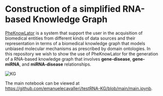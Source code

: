 # Construction of a simplified RNA-based Knowledge Graph

[PheKnowLator](https://github.com/callahantiff/PheKnowLator) is a system that support the user in the acquisition of biomedical entities from different kinds of data sources and their representation in terms of a biomedical knowledge graph that models unbiased molecular mechanisms as prescribed by domain ontologies. In this repository we wish to show the use of PheKnowLator for the generation of a RNA-based knowledge graph that involves **gene-disease**, **gene-miRNA**, and **miRNA-disease** relationships.

![KG](https://user-images.githubusercontent.com/33032169/225636670-056a7774-f3d6-4aee-84b1-4f462c3cf33a.png)

The main notebook can be viewed at https://github.com/emanuelecavalleri/testRNA-KG/blob/main/main.ipynb.
